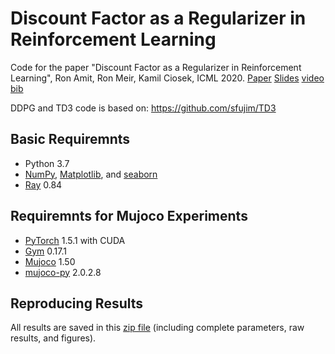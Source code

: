 # Discount Factor as a Regularizer in Reinforcement Learning

Code for the paper "Discount Factor as a Regularizer in Reinforcement Learning", Ron Amit, Ron Meir, Kamil Ciosek, ICML 2020.
 [Paper](https://arxiv.org/abs/2007.02040)   [Slides](https://drive.google.com/file/d/1qESYUOXKnWRfzF126J9iB6f9dneocW0_/view?usp=sharing)  [video](https://icml.cc/virtual/2020/poster/6021) [bib](https://docs.google.com/document/d/e/2PACX-1vRP5PfS-hLwOXTWFBHFG9T6F_AgCY4ODCvrvWOWCKnWYJgW2Ghaa89tft2gFs0FbgPGt2W6946hswVh/pub)

DDPG and TD3 code is based on: https://github.com/sfujim/TD3

## Basic Requiremnts

- Python 3.7
- [NumPy](https://numpy.org/), [Matplotlib](https://matplotlib.org/), and [seaborn](https://seaborn.pydata.org/)
- [Ray](https://docs.ray.io/en/master/index.html)   0.84

## Requiremnts for Mujoco Experiments

- [PyTorch](http://pytorch.org)  1.5.1 with CUDA
- [Gym](https://gym.openai.com/) 0.17.1
- [Mujoco](http://mujoco.org/) 1.50 
- [mujoco-py](https://github.com/openai/mujoco-py) 2.0.2.8


## Reproducing Results
All results are saved in this [zip file](https://drive.google.com/file/d/1Z-qs_AdvhfGdFsEa1NCbkZUtGGg5ShEW/view?usp=sharing) (including complete parameters, raw results, and figures).




